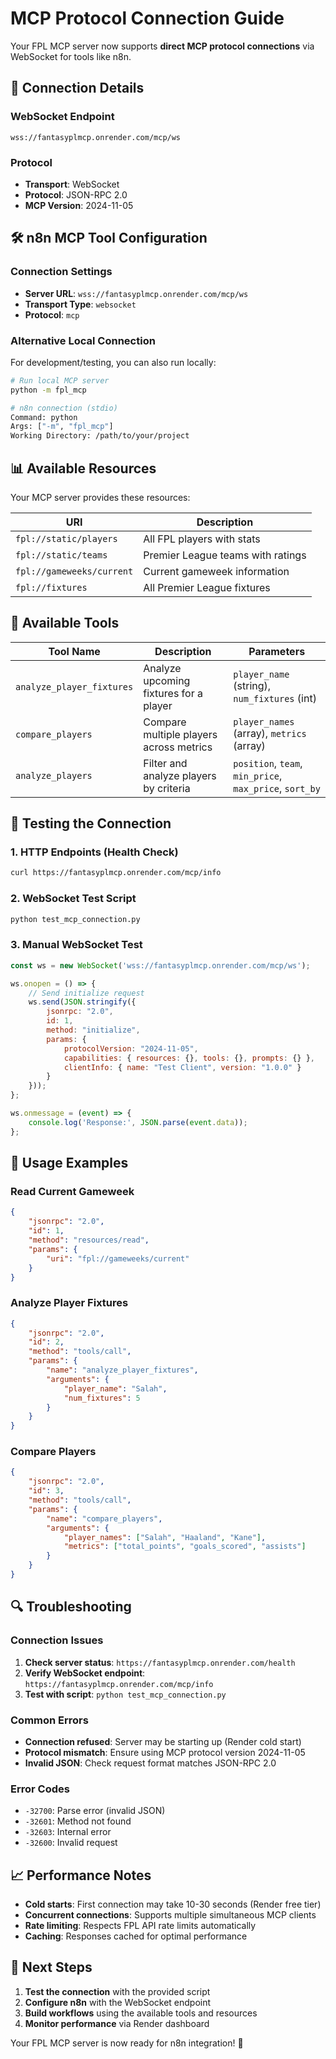 # MCP Protocol Connection Guide

Your FPL MCP server now supports **direct MCP protocol connections** via WebSocket for tools like n8n.

## 🔌 **Connection Details**

### **WebSocket Endpoint**
```
wss://fantasyplmcp.onrender.com/mcp/ws
```

### **Protocol**
- **Transport**: WebSocket
- **Protocol**: JSON-RPC 2.0
- **MCP Version**: 2024-11-05

## 🛠️ **n8n MCP Tool Configuration**

### **Connection Settings**
- **Server URL**: `wss://fantasyplmcp.onrender.com/mcp/ws`
- **Transport Type**: `websocket`
- **Protocol**: `mcp`

### **Alternative Local Connection**
For development/testing, you can also run locally:
```bash
# Run local MCP server
python -m fpl_mcp

# n8n connection (stdio)
Command: python
Args: ["-m", "fpl_mcp"]
Working Directory: /path/to/your/project
```

## 📊 **Available Resources**

Your MCP server provides these resources:

| URI | Description |
|-----|-------------|
| `fpl://static/players` | All FPL players with stats |
| `fpl://static/teams` | Premier League teams with ratings |
| `fpl://gameweeks/current` | Current gameweek information |
| `fpl://fixtures` | All Premier League fixtures |

## 🔧 **Available Tools**

| Tool Name | Description | Parameters |
|-----------|-------------|------------|
| `analyze_player_fixtures` | Analyze upcoming fixtures for a player | `player_name` (string), `num_fixtures` (int) |
| `compare_players` | Compare multiple players across metrics | `player_names` (array), `metrics` (array) |
| `analyze_players` | Filter and analyze players by criteria | `position`, `team`, `min_price`, `max_price`, `sort_by` |

## 🧪 **Testing the Connection**

### **1. HTTP Endpoints (Health Check)**
```bash
curl https://fantasyplmcp.onrender.com/mcp/info
```

### **2. WebSocket Test Script**
```bash
python test_mcp_connection.py
```

### **3. Manual WebSocket Test**
```javascript
const ws = new WebSocket('wss://fantasyplmcp.onrender.com/mcp/ws');

ws.onopen = () => {
    // Send initialize request
    ws.send(JSON.stringify({
        jsonrpc: "2.0",
        id: 1,
        method: "initialize",
        params: {
            protocolVersion: "2024-11-05",
            capabilities: { resources: {}, tools: {}, prompts: {} },
            clientInfo: { name: "Test Client", version: "1.0.0" }
        }
    }));
};

ws.onmessage = (event) => {
    console.log('Response:', JSON.parse(event.data));
};
```

## 🎯 **Usage Examples**

### **Read Current Gameweek**
```json
{
    "jsonrpc": "2.0",
    "id": 1,
    "method": "resources/read",
    "params": {
        "uri": "fpl://gameweeks/current"
    }
}
```

### **Analyze Player Fixtures**
```json
{
    "jsonrpc": "2.0",
    "id": 2,
    "method": "tools/call",
    "params": {
        "name": "analyze_player_fixtures",
        "arguments": {
            "player_name": "Salah",
            "num_fixtures": 5
        }
    }
}
```

### **Compare Players**
```json
{
    "jsonrpc": "2.0",
    "id": 3,
    "method": "tools/call",
    "params": {
        "name": "compare_players",
        "arguments": {
            "player_names": ["Salah", "Haaland", "Kane"],
            "metrics": ["total_points", "goals_scored", "assists"]
        }
    }
}
```

## 🔍 **Troubleshooting**

### **Connection Issues**
1. **Check server status**: `https://fantasyplmcp.onrender.com/health`
2. **Verify WebSocket endpoint**: `https://fantasyplmcp.onrender.com/mcp/info`
3. **Test with script**: `python test_mcp_connection.py`

### **Common Errors**
- **Connection refused**: Server may be starting up (Render cold start)
- **Protocol mismatch**: Ensure using MCP protocol version 2024-11-05
- **Invalid JSON**: Check request format matches JSON-RPC 2.0

### **Error Codes**
- `-32700`: Parse error (invalid JSON)
- `-32601`: Method not found
- `-32603`: Internal error
- `-32600`: Invalid request

## 📈 **Performance Notes**

- **Cold starts**: First connection may take 10-30 seconds (Render free tier)
- **Concurrent connections**: Supports multiple simultaneous MCP clients
- **Rate limiting**: Respects FPL API rate limits automatically
- **Caching**: Responses cached for optimal performance

## 🚀 **Next Steps**

1. **Test the connection** with the provided script
2. **Configure n8n** with the WebSocket endpoint
3. **Build workflows** using the available tools and resources
4. **Monitor performance** via Render dashboard

Your FPL MCP server is now ready for n8n integration! 🎉